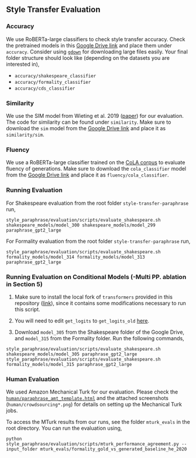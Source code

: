 ## Style Transfer Evaluation

### Accuracy

We use RoBERTa-large classifiers to check style transfer accuracy. Check the pretrained models in this [Google Drive link](https://drive.google.com/drive/folders/12ImHH2kJKw1Vs3rDUSRytP3DZYcHdsZw?usp=sharing) and place them under `accuracy`. Consider using [`gdown`](https://github.com/wkentaro/gdown) for downloading large files easily. Your final folder structure should look like (depending on the datasets you are interested in),

* `accuracy/shakespeare_classifier`
* `accuracy/formality_classifier`
* `accuracy/cds_classifier`

### Similarity

We use the SIM model from Wieting et al. 2019 ([paper](https://www.aclweb.org/anthology/P19-1427/)) for our evaluation. The code for similarity can be found under `similarity`. Make sure to download the `sim` model from the [Google Drive link](https://drive.google.com/drive/folders/12ImHH2kJKw1Vs3rDUSRytP3DZYcHdsZw?usp=sharing) and place it as `similarity/sim`.

### Fluency

We use a RoBERTa-large classifier trained on the [CoLA corpus](https://nyu-mll.github.io/CoLA) to evaluate fluency of generations. Make sure to download the `cola_classifier` model from the [Google Drive link](https://drive.google.com/drive/folders/12ImHH2kJKw1Vs3rDUSRytP3DZYcHdsZw?usp=sharing) and place it as `fluency/cola_classifier`.

### Running Evaluation

For Shakespeare evaluation from the root folder `style-transfer-paraphrase` run,

```
style_paraphrase/evaluation/scripts/evaluate_shakespeare.sh shakespeare_models/model_300 shakespeare_models/model_299 paraphrase_gpt2_large
```

For Formality evaluation from the root folder `style-transfer-paraphrase` run,

```
style_paraphrase/evaluation/scripts/evaluate_shakespeare.sh formality_models/model_314 formality_models/model_313 paraphrase_gpt2_large
```

### Running Evaluation on Conditional Models (-Multi PP. ablation in Section 5)

1. Make sure to install the local fork of `transformers` provided in this repository ([link](https://github.com/martiansideofthemoon/style-transfer-paraphrase/tree/master/transformers)), since it contains some modifications necessary to run this script.

2. You will need to edit `get_logits` to `get_logits_old` [here](https://github.com/martiansideofthemoon/style-transfer-paraphrase/blob/62e953d833f7d75c826b59d5ab5bf7f2b689ba45/style_paraphrase/utils.py#L281).

3. Download `model_305` from the Shakespeare folder of the Google Drive, and `model_315` from the Formality folder. Run the following commands,

```
style_paraphrase/evaluation/scripts/evaluate_shakespeare.sh shakespeare_models/model_305 paraphrase_gpt2_large
style_paraphrase/evaluation/scripts/evaluate_shakespeare.sh formality_models/model_315 paraphrase_gpt2_large
```

### Human Evaluation

We used Amazon Mechanical Turk for our evaluation. Please check the [`human/paraphrase_amt_template.html`](human/paraphrase_amt_template.html) and the attached screenshots (`human/crowdsourcing*.png`) for details on setting up the Mechanical Turk jobs.

To access the MTurk results from our runs, see the folder `mturk_evals` in the root directory. You can run the evaluation using,

```
python style_paraphrase/evaluation/scripts/mturk_performance_agreement.py --input_folder mturk_evals/formality_gold_vs_generated_baseline_he_2020
```
